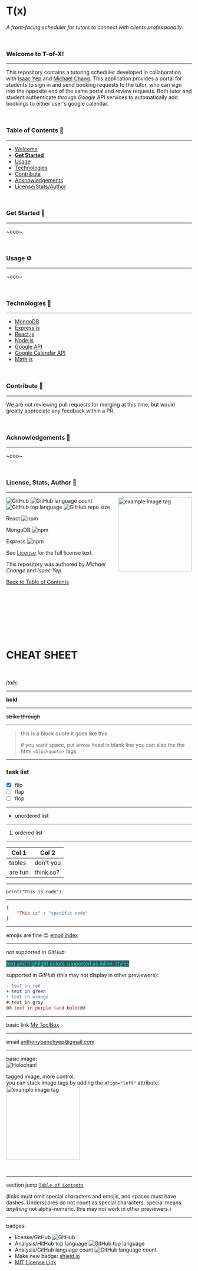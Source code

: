 # **T(x)**
*A front-facing scheduler for tutors to connect with clients professionally.*

<br />

### Welcome to T-of-X!
<hr>

This repository contains a tutoring scheduler developed in collaboration with [Isaac Yep](https://github.com/anthonybench) and [Michael Chang](https://github.com/michael940716). This application provides a portal for students to sign in and send booking requests to the tutor, who can sign into the opposite end of the same portal and review requests. Both tutor and student authenticate through *Google API* services to automatically add bookings to either user's google calendar.

<br />

### Table of Contents 📖
<hr>

  - [Welcome](#welcome-to-T-of-X)
  - [**Get Started**](#get-started-)
  - [Usage](#usage-)
  - [Technologies](#technologies-)
  - [Contribute](#Contribute-)
  - [Acknowledgements](#acknowledgements-)
  - [License/Stats/Author](#license-stats-author-)

<br />

### Get Started 🚀
<hr>

~ooo~

<br />

### Usage ⚙
<hr>

~ooo~

<br />

### Technologies 🧰
<hr>

  - [MongoDB](https://docs.mongodb.com/)
  - [Express.js](https://expressjs.com/)
  - [React.js]([https:](https://reactjs.org/docs/getting-started.html))
  - [Node.js](https://nodejs.org/en/docs/)
  - [Google API](https://developers.google.com/docs/api)
  - [Google Calendar API](https://developers.google.com/calendar)
  - [Math.js](https://mathjs.org/docs/)

<br />

### Contribute 🤝
<hr>

We are not reviewing pull requests for merging at this time, but would greatly appreciate any feedback within a PR.

<br />

### Acknowledgements 💙
<hr>

~ooo~

<br />

### License, Stats, Author 📜
<hr>

<img align="right" alt="example image tag" src="https://i.imgur.com/4POxj2g.png" width="200" />

<!-- badge cluster -->

![GitHub](https://img.shields.io/github/license/anthonybench/T-of-X) ![GitHub language count](https://img.shields.io/github/languages/count/anthonybench/T-of-X) ![GitHub top language](https://img.shields.io/github/languages/top/anthonybench/T-of-X) ![GitHub repo size](https://img.shields.io/github/repo-size/anthonybench/T-of-X)

React ![npm](https://img.shields.io/npm/v/react)

MongoDB ![npm](https://img.shields.io/npm/v/mongodb)

Express ![npm](https://img.shields.io/npm/v/express)

<!-- / -->
See [License](https://opensource.org/licenses/MIT) for the full license text.

This repository was authored by *Michael Change* and *Isaac Yep*.

[Back to Table of Contents](#table-of-contents-)





<!-- =============================================== -->
<!-- =============================================== -->
<!-- =============================================== -->




<br /><br /><br /><br /><br /><br /><br />
# **CHEAT SHEET**
<br />

*italic*

<hr>

**bold**

<hr>

~~strike through~~

<hr>

> this is a block quote
> it goes like this
>
> if you want space, put arrow head in blank line
> you can also the the html `<blockquote>` tags

<hr>

### task list
- [x] flip
- [ ] flap
- [ ] flop

<hr>

<ul>
    <li>unordered list</li>
</ul>

<hr>

<ol>
    <li>ordered list</li>
</ol>

<hr>

| Col 1  | Col 2 |
| ------------- | ------------- |
| tables  | don't you  |
| are fun  | think so?  |

<hr>

```print("This is code") ```

<hr>

```json
{
    "This is" : "specific code"
}
```

<hr>

emojis are fine 😍
[emoji index](https://unicode.org/emoji/charts/full-emoji-list.html)

<hr>

not supported in *GitHub*:

<span style="background-color: darkslategray; color: cyan"> text and highlight colors supported as inline-styles </span>

supported in *GitHub* (this may not display in other previewers):

```diff
- text in red
+ text in green
! text in orange
# text in gray
@@ text in purple (and bold)@@
```

<hr>

basic link [My ToolBox](https://anthonybench.github.io)

<hr>

email <anthonybenchyep@gmail.com>

<hr>

basic image: \
![Holochan!](https://i.imgur.com/oTopiyf.jpg)

tagged image, more control, \
you can stack image tags by adding the `align="left"` attribute: \
<img alt="example image tag" src="https://i.imgur.com/jtNwEWu.png" width="200" />

<br />

<hr>

section jump [`Table of Contents`](#table-of-contents-)

(links must omit special characters and emojis, and spaces must have dashes. Underscores do not count as special characters. special means *anything* not alpha-numeric. this may not work in other previewers.)

<hr>

badges:

* license/GitHub
![GitHub](https://img.shields.io/github/license/anthonybench/Algorithms)
* Analysis/HitHub top language
![GitHub top language](https://img.shields.io/github/languages/top/anthonybench/Algorithms)
* Analysis/GitHub language count
![GitHub language count](https://img.shields.io/github/languages/count/anthonybench/anthonybench.github.io)
* Make new badge: [shield.io](https://shields.io/)
* [MIT License Link](https://opensource.org/licenses/MIT)